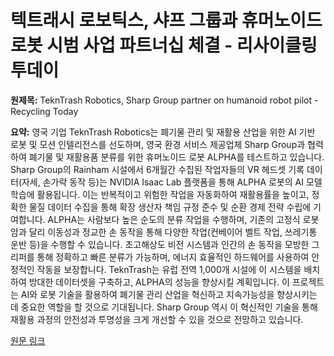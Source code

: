 # 텍트래시 로보틱스, 샤프 그룹과 휴머노이드 로봇 시범 사업 파트너십 체결 - 리사이클링 투데이

**원제목:** TeknTrash Robotics, Sharp Group partner on humanoid robot pilot - Recycling Today

**요약:** 영국 기업 TeknTrash Robotics는 폐기물 관리 및 재활용 산업을 위한 AI 기반 로봇 및 모션 인텔리전스를 선도하며, 영국 환경 서비스 제공업체 Sharp Group과 협력하여 폐기물 및 재활용품 분류를 위한 휴머노이드 로봇 ALPHA를 테스트하고 있습니다.  Sharp Group의 Rainham 시설에서 6개월간 수집된 작업자들의 VR 헤드셋 기록 데이터(자세, 손가락 동작 등)는 NVIDIA Isaac Lab 플랫폼을 통해 ALPHA 로봇의 AI 모델 학습에 활용됩니다. 이는 반복적이고 위험한 작업을 자동화하여 재활용률을 높이고, 정확한 물질 데이터 수집을 통해 확장 생산자 책임 규정 준수 및 순환 경제 전략 수립에 기여합니다.  ALPHA는 사람보다 높은 순도의 분류 작업을 수행하며, 기존의 고정식 로봇 암과 달리 이동성과 정교한 손 동작을 통해 다양한 작업(컨베이어 벨트 작업, 쓰레기통 운반 등)을 수행할 수 있습니다.  초고해상도 비전 시스템과 인간의 손 동작을 모방한 그리퍼를 통해 정확하고 빠른 분류가 가능하며, 에너지 효율적인 하드웨어를 사용하여 안정적인 작동을 보장합니다.  TeknTrash는 유럽 전역 1,000개 시설에 이 시스템을 배치하여 방대한 데이터셋을 구축하고, ALPHA의 성능을 향상시킬 계획입니다.  이 프로젝트는 AI와 로봇 기술을 활용하여 폐기물 관리 산업을 혁신하고 지속가능성을 향상시키는 데 중요한 역할을 할 것으로 기대됩니다.  Sharp Group 역시 이 혁신적인 기술을 통해 재활용 과정의 안전성과 투명성을 크게 개선할 수 있을 것으로 전망하고 있습니다.

[원문 링크](https://www.recyclingtoday.com/news/tekntrash-robotics-sharp-group-partner-on-humanoid-robot-pilot/)
